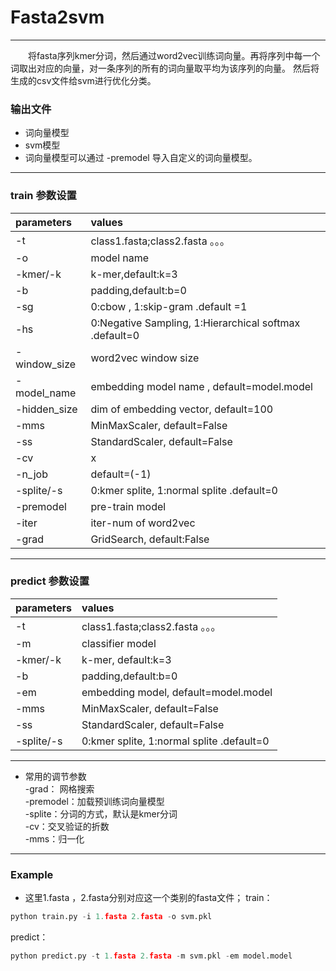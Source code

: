 # Fasta2svm
***********************
&emsp;&emsp;将fasta序列kmer分词，然后通过word2vec训练词向量。再将序列中每一个词取出对应的向量，对一条序列的所有的词向量取平均为该序列的向量。 
然后将生成的csv文件给svm进行优化分类。
### 输出文件
* 词向量模型
* svm模型
* 词向量模型可以通过 -premodel 导入自定义的词向量模型。
*****************************
### train 参数设置

|parameters|values|
|:-|:-|  
|-t|class1.fasta;class2.fasta 。。。|    
|-o|model name|   
-kmer/-k|       	 k-mer,default:k=3  
-b     |           padding,default:b=0  
-sg     |     		0:cbow ,  1:skip-gram .default =1 
-hs      |     	0:Negative Sampling,   1:Hierarchical softmax .default=0  
-window_size|   	word2vec window size  
-model_name      |	embedding model name , default=model.model  
-hidden_size|    	dim of embedding vector, default=100  
-mms   |		   MinMaxScaler, default=False    
-ss     | 		 StandardScaler, default=False 
-cv   |		x
-n_job   |		 default=(-1)
-splite/-s| 0:kmer splite, 1:normal splite .default=0
-premodel|pre-train model
-iter|iter-num of word2vec
-grad|GridSearch, default:False
*********************************
### predict 参数设置

|parameters|values|
|:-|:-|  
|-t|class1.fasta;class2.fasta 。。。|    
-m|      classifier model
-kmer/-k|       	 k-mer, default:k=3  
-b     |           padding,default:b=0  
-em      |	embedding model,  default=model.model  
-mms   |		   MinMaxScaler, default=False    
-ss     | 		 StandardScaler, default=False 
-splite/-s| 0:kmer splite, 1:normal splite .default=0

*********************************

* 常用的调节参数  
-grad： 网格搜索  
-premodel：加载预训练词向量模型  
-splite：分词的方式，默认是kmer分词  
-cv：交叉验证的折数  
-mms：归一化
*************************
### Example
* 这里1.fasta ，2.fasta分别对应这一个类别的fasta文件； 
train：
```py
python train.py -i 1.fasta 2.fasta -o svm.pkl
```
predict：
```py
python predict.py -t 1.fasta 2.fasta -m svm.pkl -em model.model
```

